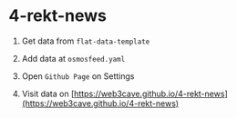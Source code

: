 # 4-rekt-news


1. Get data from `flat-data-template`

2. Add data at `osmosfeed.yaml`

3. Open `Github Page` on Settings

4. Visit data on [https://web3cave.github.io/4-rekt-news](https://web3cave.github.io/4-rekt-news)




